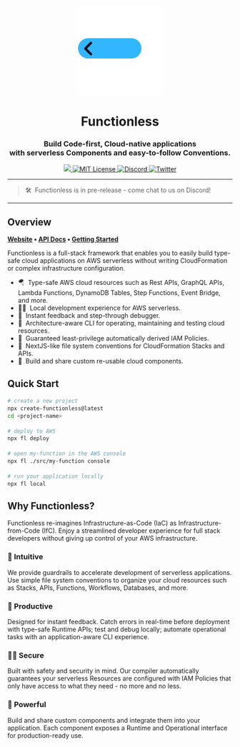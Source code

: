 <div align="center">
  <a href="https://functionless.org">
    <img src="./logo.svg" />
  </a>
  <br />
  <h1>Functionless</h1>
  <h3>
  Build Code-first, Cloud-native applications<br />with serverless <b>Components</b> and easy-to-follow <b>Conventions</b>.
  </h3>
  <a href="https://badge.fury.io/js/functionless.svg">
    <img src="https://badge.fury.io/js/functionless.svg">
  </a>
  <a href="https://github.com/functionless/functionless/blob/main/LICENSE">
    <img alt="MIT License" src="https://img.shields.io/github/license/functionless/functionless" />
  </a>
  <a href="https://discord.gg/VRqHbjrbfC">
    <img alt="Discord" src="https://img.shields.io/discord/985291961885949973?color=7389D8&label&logo=discord&logoColor=ffffff" />
  </a>
  <a href="https://twitter.com/_functionless">
    <img alt="Twitter" src="https://img.shields.io/twitter/url.svg?label=%40_fucntionless&style=social&url=https%3A%2F%2Ftwitter.com%2F_fucntionless" />
  </a>
</div>

---

> 🛠&nbsp; Functionless is in pre-release - come chat to us on Discord!

---

## Overview

**[Website](https://functionless.org/) • [API Docs](https://functionless.org/docs/what-is-functionless) • [Getting Started](https://functionless.org/docs/getting-started/setup)**

Functionless is a full-stack framework that enables you to easily build type-safe cloud applications on AWS serverless without writing CloudFormation or complex infrastructure configuration.

- 🪂&nbsp; Type-safe AWS cloud resources such as Rest APIs, GraphQL APIs, Lambda Functions, DynamoDB Tables, Step Functions, Event Bridge, and more.
- 👨‍💻&nbsp; Local development experience for AWS serverless.
- 🐞&nbsp; Instant feedback and step-through debugger.
- 🧙&nbsp; Architecture-aware CLI for operating, maintaining and testing cloud resources.
- 🔐&nbsp; Guaranteed least-privilege automatically derived IAM Policies.
- 🎢&nbsp; NextJS-like file system conventions for CloudFormation Stacks and APIs.
- 🧩&nbsp; Build and share custom re-usable cloud components.

## Quick Start

```sh
# create a new project
npx create-functionless@latest
cd <project-name>

# deploy to AWS
npx fl deploy

# open my-function in the AWS console
npx fl ./src/my-function console

# run your application locally
npx fl local
```

## Why Functionless?

Functionless re-imagines Infrastructure-as-Code (IaC) as Infrastructure-from-Code (IfC). Enjoy a streamlined developer experience for full stack developers without giving up control of your AWS infrastructure.

### 🧠 Intuitive

We provide guardrails to accelerate development of serverless applications. Use simple file system conventions to organize your cloud resources such as Stacks, APIs, Functions, Workflows, Databases, and more.

### 🚀 Productive

Designed for instant feedback. Catch errors in real-time before deployment with type-safe Runtime APIs; test and debug locally; automate operational tasks with an application-aware CLI experience.

### 👮‍♀️ Secure

Built with safety and security in mind. Our compiler automatically guarantees your serverless Resources are configured with IAM Policies that only have access to what they need - no more and no less.

### 💪 Powerful

Build and share custom components and integrate them into your application. Each component exposes a Runtime and Operational interface for production-ready use.
